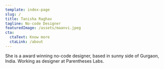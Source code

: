 ```yaml
---
template: index-page
slug: /
title: Tanisha Raghav
tagline: No-code Designer
featuredImage: /assets/maanvi.jpeg
cta:
  ctaText: Know more
  ctaLink: /about
---
```


She is a award winning no-code designer, based in sunny side of Gurgaon, India. Working as designer at Parentheses Labs.
